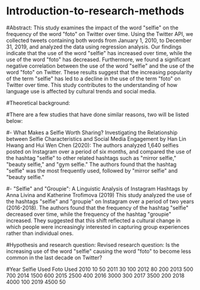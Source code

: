 # Introduction-to-research-methods

#Abstract:
This study examines the impact of the word "selfie" on the frequency of the word "foto" on Twitter over time. Using the Twitter API, we collected tweets containing both words from January 1, 2010, to December 31, 2019, and analyzed the data using regression analysis. Our findings indicate that the use of the word "selfie" has increased over time, while the use of the word "foto" has decreased. Furthermore, we found a significant negative correlation between the use of the word "selfie" and the use of the word "foto" on Twitter. These results suggest that the increasing popularity of the term "selfie" has led to a decline in the use of the term "foto" on Twitter over time. This study contributes to the understanding of how language use is affected by cultural trends and social media.

#Theoretical background:

#There are a few studies that have done similar reasons, two will be listed below:

#- What Makes a Selfie Worth Sharing? Investigating the Relationship between Selfie Characteristics and Social Media Engagement by Han Lin Hwang and Hui Wen Chen (2020):
The authors analyzed 1,640 selfies posted on Instagram over a period of six months, and compared the use of the hashtag "selfie" to other related hashtags such as "mirror selfie," "beauty selfie," and "gym selfie."
The authors found that the hashtag "selfie" was the most frequently used, followed by "mirror selfie" and "beauty selfie."

#- "Selfie" and "Groupie": A Linguistic Analysis of Instagram Hashtags by Anna Livina and Katherine Trofimova (2019)
This study analyzed the use of the hashtags "selfie" and "groupie" on Instagram over a period of two years (2016-2018). The authors found that the frequency of the hashtag "selfie" decreased over time, while the frequency of the hashtag "groupie" increased. They suggested that this shift reflected a cultural change in which people were increasingly interested in capturing group experiences rather than individual ones.

#Hypothesis and research question:
Revised research question:
Is the increasing use of the word "selfie" causing the word "foto" to become less common in the last decade on Twitter?

#Year	Selfie Used	Foto Used
2010	10	50
2011	30	100
2012	80	200
2013	500	700
2014	1500	600
2015	2500	400
2016	3000	300
2017	3500	200
2018	4000	100
2019	4500	50

